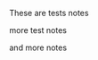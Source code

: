 These are tests notes

more test notes

and more notes
<!--stackedit_data:
eyJoaXN0b3J5IjpbLTEwMTg4MTkzNTIsMTk0NTA4NjczMV19
-->